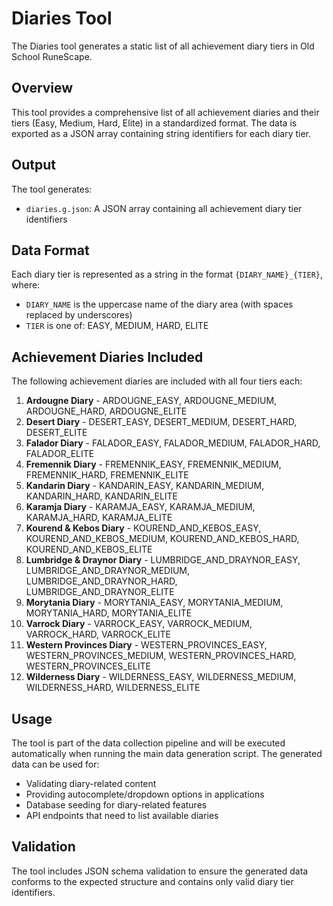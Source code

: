 # Diaries Tool

The Diaries tool generates a static list of all achievement diary tiers in Old School RuneScape.

## Overview

This tool provides a comprehensive list of all achievement diaries and their tiers (Easy, Medium, Hard, Elite) in a standardized format. The data is exported as a JSON array containing string identifiers for each diary tier.

## Output

The tool generates:
- `diaries.g.json`: A JSON array containing all achievement diary tier identifiers

## Data Format

Each diary tier is represented as a string in the format `{DIARY_NAME}_{TIER}`, where:
- `DIARY_NAME` is the uppercase name of the diary area (with spaces replaced by underscores)
- `TIER` is one of: EASY, MEDIUM, HARD, ELITE

## Achievement Diaries Included

The following achievement diaries are included with all four tiers each:

1. **Ardougne Diary** - ARDOUGNE_EASY, ARDOUGNE_MEDIUM, ARDOUGNE_HARD, ARDOUGNE_ELITE
2. **Desert Diary** - DESERT_EASY, DESERT_MEDIUM, DESERT_HARD, DESERT_ELITE
3. **Falador Diary** - FALADOR_EASY, FALADOR_MEDIUM, FALADOR_HARD, FALADOR_ELITE
4. **Fremennik Diary** - FREMENNIK_EASY, FREMENNIK_MEDIUM, FREMENNIK_HARD, FREMENNIK_ELITE
5. **Kandarin Diary** - KANDARIN_EASY, KANDARIN_MEDIUM, KANDARIN_HARD, KANDARIN_ELITE
6. **Karamja Diary** - KARAMJA_EASY, KARAMJA_MEDIUM, KARAMJA_HARD, KARAMJA_ELITE
7. **Kourend & Kebos Diary** - KOUREND_AND_KEBOS_EASY, KOUREND_AND_KEBOS_MEDIUM, KOUREND_AND_KEBOS_HARD, KOUREND_AND_KEBOS_ELITE
8. **Lumbridge & Draynor Diary** - LUMBRIDGE_AND_DRAYNOR_EASY, LUMBRIDGE_AND_DRAYNOR_MEDIUM, LUMBRIDGE_AND_DRAYNOR_HARD, LUMBRIDGE_AND_DRAYNOR_ELITE
9. **Morytania Diary** - MORYTANIA_EASY, MORYTANIA_MEDIUM, MORYTANIA_HARD, MORYTANIA_ELITE
10. **Varrock Diary** - VARROCK_EASY, VARROCK_MEDIUM, VARROCK_HARD, VARROCK_ELITE
11. **Western Provinces Diary** - WESTERN_PROVINCES_EASY, WESTERN_PROVINCES_MEDIUM, WESTERN_PROVINCES_HARD, WESTERN_PROVINCES_ELITE
12. **Wilderness Diary** - WILDERNESS_EASY, WILDERNESS_MEDIUM, WILDERNESS_HARD, WILDERNESS_ELITE

## Usage

The tool is part of the data collection pipeline and will be executed automatically when running the main data generation script. The generated data can be used for:

- Validating diary-related content
- Providing autocomplete/dropdown options in applications
- Database seeding for diary-related features
- API endpoints that need to list available diaries

## Validation

The tool includes JSON schema validation to ensure the generated data conforms to the expected structure and contains only valid diary tier identifiers.
